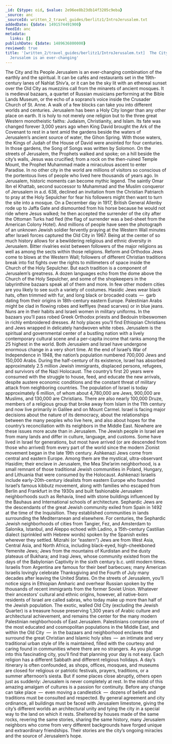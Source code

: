```yaml
---
_id: {$type: oid, $value: 2e96ee8b23db14f3205c9eba}
_source: anc
_sourceId: written_2_travel_guides/berlitz1/IntroJerusalem.txt
addedDate: {$date: 1491574491900}
feedId: anc
metadata:
  links: []
publishDate: {$date: 1489636800000}
reviewed: true
title: '[written_2/travel_guides/berlitz1/IntroJerusalem.txt]  The City and Its People
  Jerusalem is an ever-changing'
---
```

The City and Its People
<geo  id='281184'>Jerusalem</geo> is an ever-changing combination of the earthly and
the spiritual. It can be cafés and restaurants set in the 19th-century
lanes of Nahlat Shiv’a, or it can be the sky lit with an ethereal
sunset over the <geo  id='6945291'>Old City</geo> as muezzins call from the minarets of ancient
mosques. It is medieval bazaars, a quartet of Russian musicians
performing at the Bible Lands Museum, or the echo of a soprano’s voice
inside the Crusader Church of St. Anne. A walk of a few blocks can take
you into different worlds and centuries.
<geo  id='281184'>Jerusalem</geo> has been a Holy City longer than any other place
on earth. It is holy to not merely one religion but to the three great
Western monotheistic faiths: Judaism, Christianity, and Islam. Its fate
was changed forever 3,000 years ago when King David brought the Ark of
the Covenant to rest in a tent amid the gardens beside the waters of
<geo  id='281184'>Jerusalem</geo>’s ancient source of water, the Gihon Spring. With those
waters, the Kings of Judah of the House of David were anointed for four
centuries. In those gardens, the Song of Songs was written by Solomon.
On the streets of <geo  id='281184'>Jerusalem</geo>, the Prophets walked and spoke; on a hill
beside the city’s walls, Jesus was crucified; from a rock on the
then-ruined Temple Mount, the Prophet Muhammad made a miraculous ascent
to enter Paradise. In no other city in the world are millions of
visitors so conscious of the portentous lives of people who lived here
thousands of years ago.
In <geo  id='281184'>Jerusalem</geo>, historic moments can become mythic legend. The
saintly Omar Ibn el Khattab, second successor to Muhammad and the
Muslim conqueror of <geo  id='281184'>Jerusalem</geo> in a.d. 638, declined an invitation from
the Christian Patriarch to pray at the Holy Sepulcher for fear his
followers might then want to turn the site into a mosque. On a December
day in 1917, British General Allenby rode up to <geo  id='293253'>Jaffa</geo> Gate and
dismounted from his horse because he would not ride where Jesus walked;
he then accepted the surrender of the city after the Ottoman Turks had
fled (the flag of surrender was a bed-sheet from the American Colony
Hotel). And millions of people have seen the photograph of an unknown
Jewish soldier fervently praying at the Western Wall minutes after
Israeli forces captured the <geo  id='6945291'>Old City</geo> in 1967.
Being at the center of so much history allows for a
bewildering religious and ethnic diversity in <geo  id='281184'>Jerusalem</geo>. Bitter
rivalries exist between followers of the major religions as well as
among the sects within those religions. Reform and Orthodox Jews come
to blows at the Western Wall; followers of different Christian
traditions break into fist fights over the rights to millimeters of
space inside the Church of the Holy Sepulcher. But each tradition is a
component of <geo  id='281184'>Jerusalem</geo>’s greatness. A dozen languages echo from the
dome above the Church of the Holy Sepulcher, and some of the
shopkeepers in the labyrinthine bazaars speak all of them and more.
In few other modern cities are you likely to see such a
variety of costumes. Hasidic Jews wear black hats, often trimmed with
fur, and long black or brocaded coats — garb dating from their origins
in 18th-century eastern Europe. Palestinian Arabs might be clad in
flowing robes and keffiyes (head scarves) or in blue jeans. Nuns are in
their habits and Israeli women in military uniforms. In the bazaars
you’ll pass robed Greek Orthodox priests and Bedouin tribeswomen in
richly embroidered dresses. At holy places you’ll find Ethiopian
Christians and Jews wrapped in delicately handwoven white robes.
<geo  id='281184'>Jerusalem</geo> is the spiritual and governmental center of a
bustling nation with a lively contemporary cultural scene and a
per-capita income that ranks among the 25 highest in the world. Both
<geo  id='281184'>Jerusalem</geo> and <geo  id='294640'>Israel</geo> have undergone enormous change in a very short
time. At the end of <geo  id='294640'>Israel</geo>’s War of Independence in 1948, the nation’s
population numbered 700,000 Jews and 150,000 Arabs. During the
half-century of its existence, <geo  id='294640'>Israel</geo> has absorbed approximately 2.5
million Jewish immigrants, displaced persons, refugees, and survivors
of the Nazi Holocaust. The country’s first 20 years were consumed with
the struggle to house, feed, and educate the new arrivals, despite
austere economic conditions and the constant threat of military attack
from neighboring countries.
The population of <geo  id='294640'>Israel</geo> is today approximately 6 million,
of whom about 4,780,000 are Jews, 900,000 are Muslims, and 130,000 are
Christians. There are also nearly 100,000 Druze, members of a religious
group that broke away from Islam in the 11th century and now live
primarily in Galilee and on Mount Carmel. <geo  id='294640'>Israel</geo> is facing major
decisions about the nature of its democracy, about the relationships
between the many peoples who live here, and also about hopes for the
country’s reconciliation with its neighbors in the <geo  id='6269133'>Middle East</geo>. Nowhere
are these issues more acute than in <geo  id='281184'>Jerusalem</geo>.
The Jewish people in <geo  id='294640'>Israel</geo> are from many lands and differ
in culture, language, and customs. Some have lived in <geo  id='294640'>Israel</geo> for
generations, but most have arrived (or are descended from those who
arrived) from every part of the world since the modern Zionist movement
began in the late 19th century. Ashkenazi Jews come from central and
<geo  id='7729884'>eastern Europe</geo>. Among them are the mystical, ultra-observant Hasidim;
their enclave in <geo  id='281184'>Jerusalem</geo>, the Mea She’arim neighborhood, is a small
remnant of those traditional Jewish communities in <geo  id='798544'>Poland</geo>, <geo  id='719819'>Hungary</geo>, and
<geo  id='597427'>Lithuania</geo> that were consumed by the Holocaust. Ashkenazi Israelis
include early-20th-century idealists from eastern Europe who founded
<geo  id='294640'>Israel</geo>’s famous kibbutz movement, along with families who escaped from
<geo  id='2950159'>Berlin</geo> and <geo  id='6553153'>Frankfurt</geo> in the 1930s and built fashionable <geo  id='281184'>Jerusalem</geo>
neighborhoods such as Rehavia, lined with stone buildings influenced by
the Bauhaus and International schools of architecture.
Sephardic Jews are the descendants of the great Jewish
community exiled from <geo  id='2510769'>Spain</geo> in 1492 at the time of the Inquisition.
They established communities in lands surrounding the Mediterranean and
elsewhere. For centuries, the Sephardic Jewish neighborhoods of cities
from Tangier, Fez, and <geo  id='2759794'>Amsterdam</geo> to Salonika, <geo  id='745044'>Istanbul</geo>, and <geo  id='170063'>Aleppo</geo>
echoed with Ladino, a 15th-century Castilian dialect (sprinkled with
Hebrew words) spoken by the Spanish exiles wherever they settled.
Mizrahi (or “eastern”) Jews are from West <geo  id='6255147'>Asia</geo>, Central
<geo  id='6255147'>Asia</geo>, and North <geo  id='6255146'>Africa</geo>, including black-eyed, high-cheekboned Yemenite
Jews; Jews from the mountains of Kurdistan and the dusty plateaus of
Bukhara; and Iraqi Jews, whose community existed from the days of the
Babylonian Captivity in the sixth century b.c. until modern times.
Israelis from <geo  id='3865483'>Argentina</geo> are famous for their beef
barbecues; many American Israelis lovingly celebrate Thanksgiving and
the Fourth of July many decades after leaving the <geo  id='6252001'>United States</geo>. On the
streets of <geo  id='281184'>Jerusalem</geo>, you’ll notice signs in Ethiopian Amharic and
overhear Russian spoken by the thousands of recent immigrants from the
former Soviet Union. Whatever their ancestors’ cultural and ethnic
origins, however, all native-born residents of <geo  id='294640'>Israel</geo> are called
sabras, who today make up more than half of the Jewish population.
The exotic, walled <geo  id='6945291'>Old City</geo> (excluding the Jewish Quarter)
is a treasure house preserving 1,300 years of Arabic culture and
architectural achievement, and remains the center for the many modern
Palestinian neighborhoods of <geo  id='7303419'>East Jerusalem</geo>. Palestinians comprise one
of the most educated and cosmopolitan populations in the <geo  id='6269133'>Middle East</geo>,
and within the <geo  id='6945291'>Old City</geo> — in the bazaars and neighborhood enclaves that
surround the great Christian and Islamic holy sites — an intimate and
very traditional urban style of life is maintained, filled with the
courtesy and caring found in communities where there are no
strangers.
As you plunge into this fascinating city, you’ll find that
planning your day is not easy. Each religion has a different Sabbath
and different religious holidays. A day’s itinerary is often
confounded, as shops, offices, mosques, and museums are closed for
religious or patriotic festivals, prayers, traditions, or a summer
afternoon’s siesta. But if some places close abruptly, others open just
as suddenly: <geo  id='281184'>Jerusalem</geo> is never completely at rest.
In the midst of this amazing amalgam of cultures is a
passion for continuity. Before any change can take place — even moving
a candlestick — dozens of beliefs and traditions must be consulted and
respected. By general agreement and city ordinance, all buildings must
be faced with <geo  id='281184'>Jerusalem</geo> limestone, giving the city’s different worlds
an architectural unity and tying the city in a special way to the land
on which it rests. Sheltered by houses made of the same rocks, revering
the same stories, sharing the same history, many <geo  id='281184'>Jerusalem</geo> neighbors
who come from very different backgrounds have forged unique and
extraordinary friendships. Their stories are the city’s ongoing
miracles and the source of <geo  id='281184'>Jerusalem</geo>’s hope.